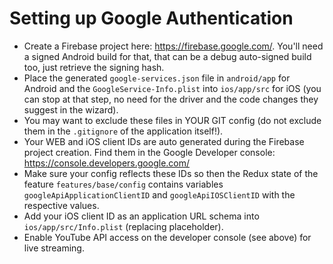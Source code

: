 # Setting up Google Authentication

- Create a Firebase project here: https://firebase.google.com/. You'll need a
signed Android build for that, that can be a debug auto-signed build too, just
retrieve the signing hash.
- Place the generated ```google-services.json``` file in ```android/app```
for Android and the ```GoogleService-Info.plist``` into ```ios/app/src``` for
iOS (you can stop at that step, no need for the driver and the code changes they
suggest in the wizard).
- You may want to exclude these files in YOUR GIT config (do not exclude them in
the ```.gitignore``` of the application itself!).
- Your WEB and iOS client IDs are auto generated during the Firebase project
 creation. Find them in the Google Developer console:
 https://console.developers.google.com/
- Make sure your config reflects these IDs so then the Redux state of the
 feature ```features/base/config``` contains variables
 ```googleApiApplicationClientID``` and ```googleApiIOSClientID``` with the
 respective values.
- Add your iOS client ID as an application URL schema into
```ios/app/src/Info.plist``` (replacing placeholder).
- Enable YouTube API access on the developer console (see above) for live
streaming.
